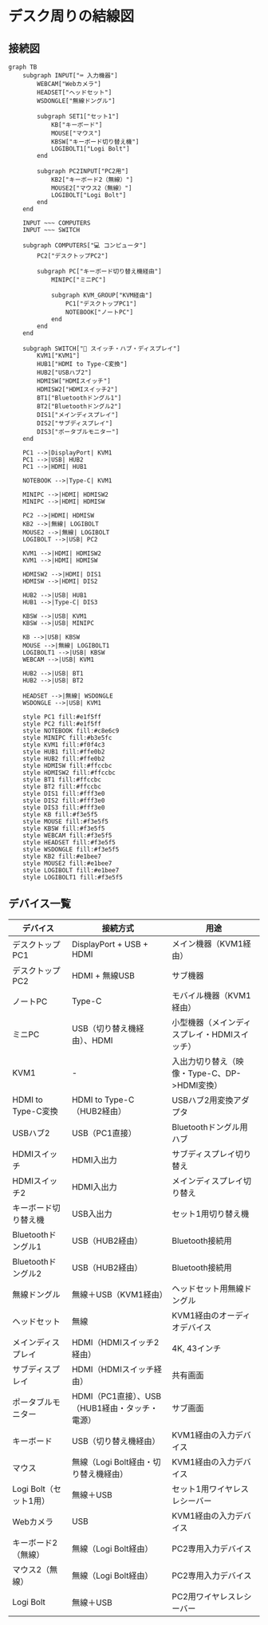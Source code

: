 # デスク周りの結線図

## 接続図

```mermaid
graph TB
    subgraph INPUT["⌨️ 入力機器"]
        WEBCAM["Webカメラ"]
        HEADSET["ヘッドセット"]
        WSDONGLE["無線ドングル"]

        subgraph SET1["セット1"]
            KB["キーボード"]
            MOUSE["マウス"]
            KBSW["キーボード切り替え機"]
            LOGIBOLT1["Logi Bolt"]
        end

        subgraph PC2INPUT["PC2用"]
            KB2["キーボード2（無線）"]
            MOUSE2["マウス2（無線）"]
            LOGIBOLT["Logi Bolt"]
        end
    end

    INPUT ~~~ COMPUTERS
    INPUT ~~~ SWITCH

    subgraph COMPUTERS["💻 コンピュータ"]
        PC2["デスクトップPC2"]

        subgraph PC["キーボード切り替え機経由"]
            MINIPC["ミニPC"]

            subgraph KVM_GROUP["KVM経由"]
                PC1["デスクトップPC1"]
                NOTEBOOK["ノートPC"]
            end
        end
    end

    subgraph SWITCH["🔄 スイッチ・ハブ・ディスプレイ"]
        KVM1["KVM1"]
        HUB1["HDMI to Type-C変換"]
        HUB2["USBハブ2"]
        HDMISW["HDMIスイッチ"]
        HDMISW2["HDMIスイッチ2"]
        BT1["Bluetoothドングル1"]
        BT2["Bluetoothドングル2"]
        DIS1["メインディスプレイ"]
        DIS2["サブディスプレイ"]
        DIS3["ポータブルモニター"]
    end

    PC1 -->|DisplayPort| KVM1
    PC1 -->|USB| HUB2
    PC1 -->|HDMI| HUB1

    NOTEBOOK -->|Type-C| KVM1

    MINIPC -->|HDMI| HDMISW2
    MINIPC -->|HDMI| HDMISW

    PC2 -->|HDMI| HDMISW
    KB2 -->|無線| LOGIBOLT
    MOUSE2 -->|無線| LOGIBOLT
    LOGIBOLT -->|USB| PC2

    KVM1 -->|HDMI| HDMISW2
    KVM1 -->|HDMI| HDMISW

    HDMISW2 -->|HDMI| DIS1
    HDMISW -->|HDMI| DIS2

    HUB2 -->|USB| HUB1
    HUB1 -->|Type-C| DIS3

    KBSW -->|USB| KVM1
    KBSW -->|USB| MINIPC

    KB -->|USB| KBSW
    MOUSE -->|無線| LOGIBOLT1
    LOGIBOLT1 -->|USB| KBSW
    WEBCAM -->|USB| KVM1

    HUB2 -->|USB| BT1
    HUB2 -->|USB| BT2

    HEADSET -->|無線| WSDONGLE
    WSDONGLE -->|USB| KVM1

    style PC1 fill:#e1f5ff
    style PC2 fill:#e1f5ff
    style NOTEBOOK fill:#c8e6c9
    style MINIPC fill:#b3e5fc
    style KVM1 fill:#f0f4c3
    style HUB1 fill:#ffe0b2
    style HUB2 fill:#ffe0b2
    style HDMISW fill:#ffccbc
    style HDMISW2 fill:#ffccbc
    style BT1 fill:#ffccbc
    style BT2 fill:#ffccbc
    style DIS1 fill:#fff3e0
    style DIS2 fill:#fff3e0
    style DIS3 fill:#fff3e0
    style KB fill:#f3e5f5
    style MOUSE fill:#f3e5f5
    style KBSW fill:#f3e5f5
    style WEBCAM fill:#f3e5f5
    style HEADSET fill:#f3e5f5
    style WSDONGLE fill:#f3e5f5
    style KB2 fill:#e1bee7
    style MOUSE2 fill:#e1bee7
    style LOGIBOLT fill:#e1bee7
    style LOGIBOLT1 fill:#f3e5f5
```

## デバイス一覧

| デバイス | 接続方式 | 用途 |
|---------|--------|------|
| デスクトップPC1 | DisplayPort + USB + HDMI | メイン機器（KVM1経由） |
| デスクトップPC2 | HDMI + 無線USB | サブ機器 |
| ノートPC | Type-C | モバイル機器（KVM1経由） |
| ミニPC | USB（切り替え機経由）、HDMI | 小型機器（メインディスプレイ・HDMIスイッチ） |
| KVM1 | - | 入出力切り替え（映像・Type-C、DP->HDMI変換） |
| HDMI to Type-C変換 | HDMI to Type-C（HUB2経由） | USBハブ2用変換アダプタ |
| USBハブ2 | USB（PC1直接） | Bluetoothドングル用ハブ |
| HDMIスイッチ | HDMI入出力 | サブディスプレイ切り替え |
| HDMIスイッチ2 | HDMI入出力 | メインディスプレイ切り替え |
| キーボード切り替え機 | USB入出力 | セット1用切り替え機 |
| Bluetoothドングル1 | USB（HUB2経由） | Bluetooth接続用 |
| Bluetoothドングル2 | USB（HUB2経由） | Bluetooth接続用 |
| 無線ドングル | 無線＋USB（KVM1経由） | ヘッドセット用無線ドングル |
| ヘッドセット | 無線 | KVM1経由のオーディオデバイス |
| メインディスプレイ | HDMI（HDMIスイッチ2経由） | 4K, 43インチ |
| サブディスプレイ | HDMI（HDMIスイッチ経由） | 共有画面 |
| ポータブルモニター | HDMI（PC1直接）、USB（HUB1経由・タッチ・電源） | サブ画面 |
| キーボード | USB（切り替え機経由） | KVM1経由の入力デバイス |
| マウス | 無線（Logi Bolt経由・切り替え機経由） | KVM1経由の入力デバイス |
| Logi Bolt（セット1用） | 無線＋USB | セット1用ワイヤレスレシーバー |
| Webカメラ | USB | KVM1経由の入力デバイス |
| キーボード2（無線） | 無線（Logi Bolt経由） | PC2専用入力デバイス |
| マウス2（無線） | 無線（Logi Bolt経由） | PC2専用入力デバイス |
| Logi Bolt | 無線＋USB | PC2用ワイヤレスレシーバー |
